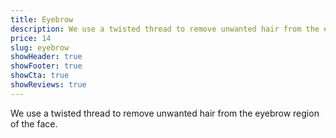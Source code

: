 ```yaml
---
title: Eyebrow
description: We use a twisted thread to remove unwanted hair from the eyebrow region of the face.
price: 14
slug: eyebrow
showHeader: true
showFooter: true
showCta: true
showReviews: true
---
```


We use a twisted thread to remove unwanted hair from the eyebrow region of the face.
